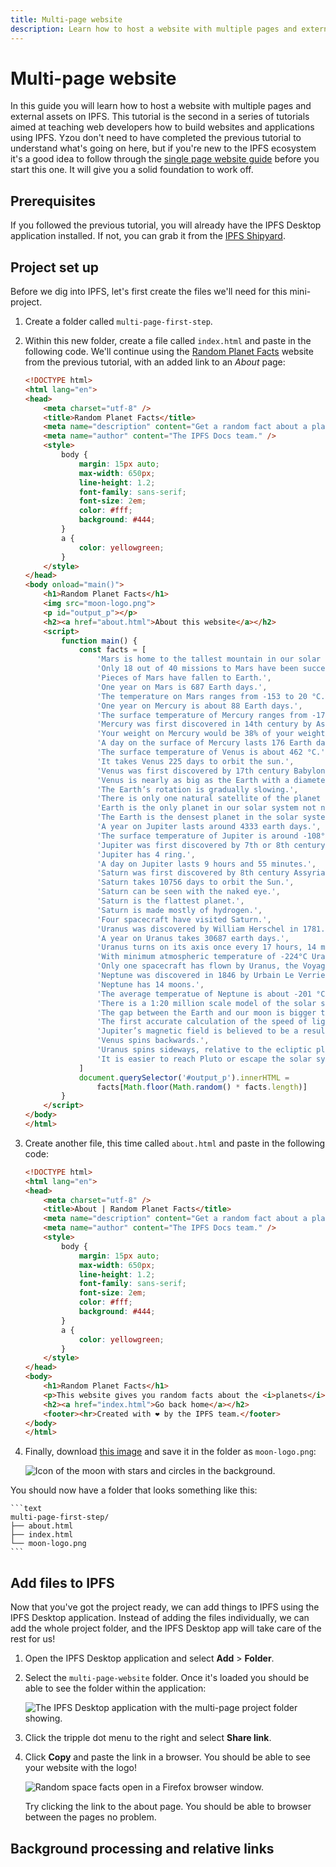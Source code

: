 ```yaml
---
title: Multi-page website
description: Learn how to host a website with multiple pages and external assets on IPFS.
---
```


# Multi-page website

In this guide you will learn how to host a website with multiple pages and external assets on IPFS. This tutorial is the second in a series of tutorials aimed at teaching web developers how to build websites and applications using IPFS. Yzou don't need to have completed the previous tutorial to understand what's going on here, but if you're new to the IPFS ecosystem it's a good idea to follow through the [single page website guide](/how-to/websites-on-ipfs/single-page-website) before you start this one. It will give you a solid foundation to work off.

## Prerequisites

If you followed the previous tutorial, you will already have the IPFS Desktop application installed. If not, you can grab it from the [IPFS Shipyard](https://github.com/ipfs-shipyard/ipfs-desktop).

## Project set up

Before we dig into IPFS, let's first create the files we'll need for this mini-project.

1. Create a folder called `multi-page-first-step`.
1. Within this new folder, create a file called `index.html` and paste in the following code. We'll continue using the [Random Planet Facts](https://randomplanetfacts.xyz) website from the previous tutorial, with an added link to an _About_ page:

    ```html
    <!DOCTYPE html>
    <html lang="en">
    <head>
        <meta charset="utf-8" />
        <title>Random Planet Facts</title>
        <meta name="description" content="Get a random fact about a planet in our solar system." />
        <meta name="author" content="The IPFS Docs team." />
        <style>
            body {
                margin: 15px auto;
                max-width: 650px;
                line-height: 1.2;
                font-family: sans-serif;
                font-size: 2em;
                color: #fff;
                background: #444;
            }
            a {
                color: yellowgreen;
            }
        </style>
    </head>
    <body onload="main()">
        <h1>Random Planet Facts</h1>
        <img src="moon-logo.png">
        <p id="output_p"></p>
        <h2><a href="about.html">About this website</a></h2>
        <script>
            function main() {
                const facts = [
                    'Mars is home to the tallest mountain in our solar system.',
                    'Only 18 out of 40 missions to Mars have been successful.',
                    'Pieces of Mars have fallen to Earth.',
                    'One year on Mars is 687 Earth days.',
                    'The temperature on Mars ranges from -153 to 20 °C.',
                    'One year on Mercury is about 88 Earth days.',
                    'The surface temperature of Mercury ranges from -173 to 427°C.',
                    'Mercury was first discovered in 14th century by Assyrian astronomers.',
                    'Your weight on Mercury would be 38% of your weight on Earth.',
                    'A day on the surface of Mercury lasts 176 Earth days.',
                    'The surface temperature of Venus is about 462 °C.',
                    'It takes Venus 225 days to orbit the sun.',
                    'Venus was first discovered by 17th century Babylonian astronomers.',
                    'Venus is nearly as big as the Earth with a diameter of 12,104 km.',
                    'The Earth’s rotation is gradually slowing.',
                    'There is only one natural satellite of the planet Earth, the moon.',
                    'Earth is the only planet in our solar system not named after a god.',
                    'The Earth is the densest planet in the solar system.',
                    'A year on Jupiter lasts around 4333 earth days.',
                    'The surface temperature of Jupiter is around -108°C.',
                    'Jupiter was first discovered by 7th or 8th century Babylonian astronomers.',
                    'Jupiter has 4 ring.',
                    'A day on Jupiter lasts 9 hours and 55 minutes.',
                    'Saturn was first discovered by 8th century Assyrians.',
                    'Saturn takes 10756 days to orbit the Sun.',
                    'Saturn can be seen with the naked eye.',
                    'Saturn is the flattest planet.',
                    'Saturn is made mostly of hydrogen.',
                    'Four spacecraft have visited Saturn.',
                    'Uranus was discovered by William Herschel in 1781.',
                    'A year on Uranus takes 30687 earth days.',
                    'Uranus turns on its axis once every 17 hours, 14 minutes.',
                    'With minimum atmospheric temperature of -224°C Uranus is nearly coldest planet in the solar system.',
                    'Only one spacecraft has flown by Uranus, the Voyager 2.',
                    'Neptune was discovered in 1846 by Urbain Le Verrier and Johann Galle.',
                    'Neptune has 14 moons.',
                    'The average temperatue of Neptune is about -201 °C.',
                    'There is a 1:20 million scale model of the solar system in Sweden.',
                    'The gap between the Earth and our moon is bigger than the diameters of all the planets combined.',
                    'The first accurate calculation of the speed of light was using Jupiter’s moons',
                    'Jupiter’s magnetic field is believed to be a result of rapidly spinning metallic hydrogen at the core, and is ~10x stronger than the Earth’s.',
                    'Venus spins backwards.',
                    'Uranus spins sideways, relative to the ecliptic plane of the solar system.',
                    'It is easier to reach Pluto or escape the solar system from Earth than being able to <i>land</i> on the Sun.'
                ]
                document.querySelector('#output_p').innerHTML =
                    facts[Math.floor(Math.random() * facts.length)]
            }
        </script>
    </body>
    </html>
   ```

1. Create another file, this time called `about.html` and paste in the following code:

    ```html
    <!DOCTYPE html>
    <html lang="en">
    <head>
        <meta charset="utf-8" />
        <title>About | Random Planet Facts</title>
        <meta name="description" content="Get a random fact about a planet in our solar system." />
        <meta name="author" content="The IPFS Docs team." />
        <style>
            body {
                margin: 15px auto;
                max-width: 650px;
                line-height: 1.2;
                font-family: sans-serif;
                font-size: 2em;
                color: #fff;
                background: #444;
            }
            a {
                color: yellowgreen;
            }
        </style>
    </head>
    <body>
        <h1>Random Planet Facts</h1>
        <p>This website gives you random facts about the <i>planets</i> our solar system! Refresh the homepage to see a new fact!</p>
        <h2><a href="index.html">Go back home</a></h2>
        <footer><hr>Created with ❤️ by the IPFS team.</footer>
    </body>
    </html>
    ```

1. Finally, download [this image](./images/multipage-website/moon-logo.png) and save it in the folder as `moon-logo.png`:

    ![Icon of the moon with stars and circles in the background.](./images/multipage-website/moon-logo.png)

You should now have a folder that looks something like this:

    ```text
    multi-page-first-step/
    ├── about.html
    ├── index.html
    └── moon-logo.png
    ```

## Add files to IPFS

Now that you've got the project ready, we can add things to IPFS using the IPFS Desktop application. Instead of adding the files individually, we can add the whole project folder, and the IPFS Desktop app will take care of the rest for us!

1. Open the IPFS Desktop application and select **Add** > **Folder**.
1. Select the `multi-page-website` folder. Once it's loaded you should be able to see the folder within the application:

    ![The IPFS Desktop application with the multi-page project folder showing.](./images/multipage-website/ipfs-desktop-with-multi-page-folder-showing.png)

1. Click the tripple dot menu to the right and select **Share link**. 
1. Click **Copy** and paste the link in a browser. You should be able to see your website with the logo!

    ![Random space facts open in a Firefox browser window.](./images/multipage-website/website-open-in-firefox.png)

    Try clicking the link to the about page. You should be able to browser between the pages no problem.

## Background processing and relative links

<!-- TODO: explain what's happening in the background, and why the links have to be relative in order to work. -->